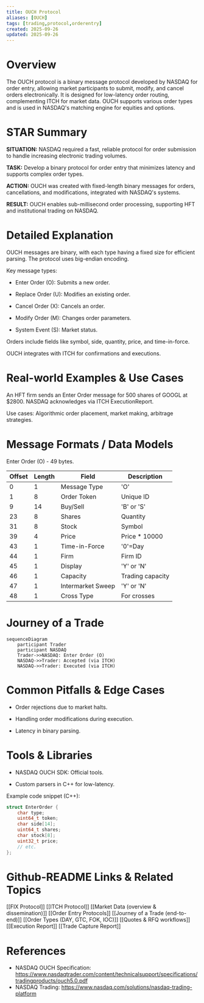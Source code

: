 ```yaml
---
title: OUCH Protocol
aliases: [OUCH]
tags: [trading,protocol,orderentry]
created: 2025-09-26
updated: 2025-09-26
---
```


# Overview

The OUCH protocol is a binary message protocol developed by NASDAQ for order entry, allowing market participants to submit, modify, and cancel orders electronically. It is designed for low-latency order routing, complementing ITCH for market data. OUCH supports various order types and is used in NASDAQ's matching engine for equities and options.

# STAR Summary

**SITUATION:** NASDAQ required a fast, reliable protocol for order submission to handle increasing electronic trading volumes.

**TASK:** Develop a binary protocol for order entry that minimizes latency and supports complex order types.

**ACTION:** OUCH was created with fixed-length binary messages for orders, cancellations, and modifications, integrated with NASDAQ's systems.

**RESULT:** OUCH enables sub-millisecond order processing, supporting HFT and institutional trading on NASDAQ.

# Detailed Explanation

OUCH messages are binary, with each type having a fixed size for efficient parsing. The protocol uses big-endian encoding.

Key message types:

- Enter Order (O): Submits a new order.

- Replace Order (U): Modifies an existing order.

- Cancel Order (X): Cancels an order.

- Modify Order (M): Changes order parameters.

- System Event (S): Market status.

Orders include fields like symbol, side, quantity, price, and time-in-force.

OUCH integrates with ITCH for confirmations and executions.

# Real-world Examples & Use Cases

An HFT firm sends an Enter Order message for 500 shares of GOOGL at $2800. NASDAQ acknowledges via ITCH ExecutionReport.

Use cases: Algorithmic order placement, market making, arbitrage strategies.

# Message Formats / Data Models

Enter Order (O) - 49 bytes.

| Offset | Length | Field | Description |
|--------|--------|-------|-------------|
| 0 | 1 | Message Type | 'O' |
| 1 | 8 | Order Token | Unique ID |
| 9 | 14 | Buy/Sell | 'B' or 'S' |
| 23 | 8 | Shares | Quantity |
| 31 | 8 | Stock | Symbol |
| 39 | 4 | Price | Price * 10000 |
| 43 | 1 | Time-in-Force | '0'=Day |
| 44 | 1 | Firm | Firm ID |
| 45 | 1 | Display | 'Y' or 'N' |
| 46 | 1 | Capacity | Trading capacity |
| 47 | 1 | Intermarket Sweep | 'Y' or 'N' |
| 48 | 1 | Cross Type | For crosses |

# Journey of a Trade

```mermaid
sequenceDiagram
    participant Trader
    participant NASDAQ
    Trader->>NASDAQ: Enter Order (O)
    NASDAQ->>Trader: Accepted (via ITCH)
    NASDAQ->>Trader: Executed (via ITCH)
```

# Common Pitfalls & Edge Cases

- Order rejections due to market halts.

- Handling order modifications during execution.

- Latency in binary parsing.

# Tools & Libraries

- NASDAQ OUCH SDK: Official tools.

- Custom parsers in C++ for low-latency.

Example code snippet (C++):

```cpp
struct EnterOrder {
    char type;
    uint64_t token;
    char side[14];
    uint64_t shares;
    char stock[8];
    uint32_t price;
    // etc.
};
```

# Github-README Links & Related Topics

[[FIX Protocol]]
[[ITCH Protocol]]
[[Market Data (overview & dissemination)]]
[[Order Entry Protocols]]
[[Journey of a Trade (end-to-end)]]
[[Order Types (DAY, GTC, FOK, IOC)]]
[[Quotes & RFQ workflows]]
[[Execution Report]]
[[Trade Capture Report]]

# References

- NASDAQ OUCH Specification: https://www.nasdaqtrader.com/content/technicalsupport/specifications/tradingproducts/ouch5.0.pdf
- NASDAQ Trading: https://www.nasdaq.com/solutions/nasdaq-trading-platform